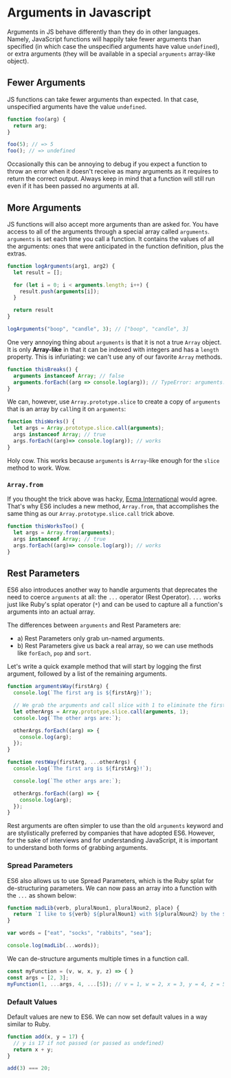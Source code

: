 # Arguments in Javascript

Arguments in JS behave differently than they do in other languages. Namely,
JavaScript functions will happily take fewer arguments than specified (in which
case the unspecified arguments have value `undefined`), or extra arguments (they
will be available in a special `arguments` array-like object).

## Fewer Arguments

JS functions can take fewer arguments than expected. In that case, unspecified
arguments have the value `undefined`.

```javascript
function foo(arg) {
  return arg;
}

foo(5); // => 5
foo(); // => undefined
```

Occasionally this can be annoying to debug if you expect a function to throw an
error when it doesn't receive as many arguments as it requires to return the
correct output. Always keep in mind that a function will still run even if it
has been passed no arguments at all.

## More Arguments

JS functions will also accept more arguments than are asked for. You have access
to all of the arguments through a special array called `arguments`. `arguments`
is set each time you call a function. It contains the values of all the
arguments: ones that were anticipated in the function definition, plus the
extras.

```javascript
function logArguments(arg1, arg2) {
  let result = [];

  for (let i = 0; i < arguments.length; i++) {
    result.push(arguments[i]);
  }

  return result
}

logArguments("boop", "candle", 3); // ["boop", "candle", 3]
```

One very annoying thing about `arguments` is that it is not a true `Array`
object. It is only **Array-like** in that it can be indexed with integers and
has a `length` property. This is infuriating: we can't use any of our favorite
`Array` methods.

```javascript
function thisBreaks() {
  arguments instanceof Array; // false
  arguments.forEach((arg => console.log(arg)); // TypeError: arguments.forEach is not a function
}
```

We can, however, use `Array.prototype.slice` to create a copy of `arguments`
that is an array by `call`ing it on `arguments`:

```javascript
function thisWorks() {
  let args = Array.prototype.slice.call(arguments);  
  args instanceof Array; // true
  args.forEach((arg)=> console.log(arg)); // works
}
```

Holy cow. This works because `arguments` is `Array`-like enough for
the `slice` method to work. Wow.

### `Array.from`

If you thought the trick above was hacky, [Ecma
International](https://en.wikipedia.org/wiki/Ecma_International) would agree.
That's why ES6 includes a new method, `Array.from`, that accomplishes the same
thing as our `Array.prototype.slice.call` trick above.

```javascript
function thisWorksToo() {
  let args = Array.from(arguments);  
  args instanceof Array; // true
  args.forEach((arg)=> console.log(arg)); // works
}
```

## Rest Parameters

ES6 also introduces another way to handle arguments that deprecates the need to
coerce `arguments` at all:  the `...` operator (Rest Operator). `...` works
just like Ruby's splat operator (`*`) and can be used to capture all a function's arguments
into an actual array.

The differences between `arguments` and Rest Parameters are:

* a) Rest Parameters only grab un-named arguments.
* b) Rest Parameters give us back a real array, so we can use methods like `forEach`, `pop` and `sort`.

Let's write a quick example method that will start by logging the first
argument, followed by a list of the remaining arguments.

```javascript
function argumentsWay(firstArg) {
  console.log(`The first arg is ${firstArg}!`);

  // We grab the arguments and call slice with 1 to eliminate the firstArg
  let otherArgs = Array.prototype.slice.call(arguments, 1);
  console.log(`The other args are:`);

  otherArgs.forEach((arg) => {
    console.log(arg);
  });
}

function restWay(firstArg, ...otherArgs) {
  console.log(`The first arg is ${firstArg}!`);

  console.log(`The other args are:`);

  otherArgs.forEach((arg) => {
    console.log(arg);
  });
}
```

Rest arguments are often simpler to use than the old `arguments` keyword and
are stylistically preferred by companies that have adopted ES6. However, for
the sake of interviews and for understanding JavaScript, it is important to
understand both forms of grabbing arguments.

### Spread Parameters

ES6 also allows us to use Spread Parameters, which is the Ruby splat for
de-structuring parameters. We can now pass an array into a function with the `...`
as shown below:

```javascript
function madLib(verb, pluralNoun1, pluralNoun2, place) {
  return `I like to ${verb} ${pluralNoun1} with ${pluralNoun2} by the ${place}.`;
}

var words = ["eat", "socks", "rabbits", "sea"];

console.log(madLib(...words));
```

We can de-structure arguments multiple times in a function call.

```javascript
const myFunction = (v, w, x, y, z) => { }
const args = [2, 3];
myFunction(1, ...args, 4, ...[5]); // v = 1, w = 2, x = 3, y = 4, z = 5
```

### Default Values

Default values are new to ES6. We can now set default values in a way similar
to Ruby.

```javascript
function add(x, y = 17) {
  // y is 17 if not passed (or passed as undefined)
  return x + y;
}

add(3) === 20;
```
